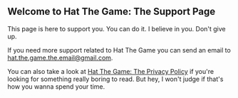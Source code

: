 ## Welcome to Hat The Game: The Support Page

This page is here to support you. You can do it. I believe in you. Don't give up.

If you need more support related to Hat The Game you can send an email to [hat.the.game.the.email@gmail.com](hat.the.game.the.email@gmail.com).

You can also take a look at [Hat The Game: The Privacy Policy](privacy-policy.md) if you're looking for something really boring to read. But hey, I won't judge if that's how you wanna spend your time.  
